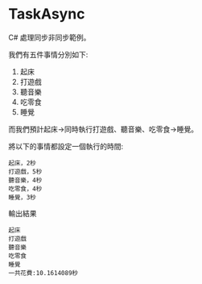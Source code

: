 # TaskAsync
C# 處理同步非同步範例。    

我們有五件事情分別如下:

1. 起床
2. 打遊戲
3. 聽音樂
4. 吃零食
5. 睡覺

而我們預計起床->同時執行打遊戲、聽音樂、吃零食->睡覺。

將以下的事情都設定一個執行的時間:
```
起床，2秒
打遊戲，5秒
聽音樂，4秒
吃零食，4秒
睡覺，3秒
```
輸出結果
```
起床
打遊戲
聽音樂
吃零食
睡覺
一共花費:10.1614089秒
```

